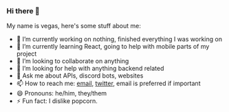 ### Hi there 👋

My name is vegas, here's some stuff about me:

- 🔭 I’m currently working on nothing, finished everything I was working on
- 🌱 I’m currently learning React, going to help with mobile parts of my project
- 👯 I’m looking to collaborate on anything
- 🤔 I’m looking for help with anything backend related
- 💬 Ask me about APIs, discord bots, websites
- 📫 How to reach me: [email](venirev3@gmail.com), [twitter](exhalebackupx), email is preferred if important
- 😄 Pronouns: he/him, they/them
- ⚡ Fun fact: I dislike popcorn.
